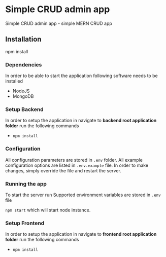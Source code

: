 # Simple CRUD admin app #

Simple CRUD admin app - simple MERN CRUD app
 
## Installation ##
npm install

### Dependencies ###

In order to be able to start the application following software needs to be installed
 - NodeJS
 - MongoDB

### Setup Backend ###

In order to setup the application in navigate to **backend root application folder** run the following commands
 - `npm install`

### Configuration ###
All configuration parameters are stored in `.env` folder. All example configuration options are listed in `.env.example` file. 
In order to make changes, simply override the file and restart the server.

### Running the app ###
To start the server run
Supported environment variables are stored in `.env` file

`npm start` which will start node instance.


### Setup Frontend ###

In order to setup the application in navigate to **frontend root application folder** run the following commands
 - `npm install`
